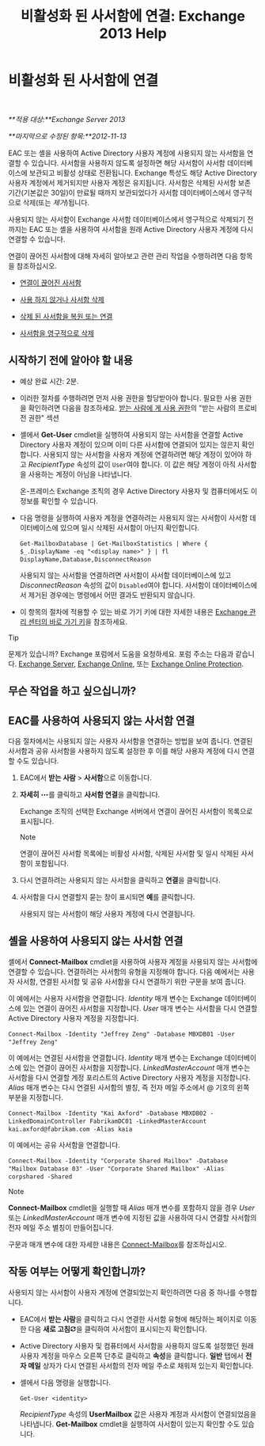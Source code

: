 ﻿---
title: '비활성화 된 사서함에 연결: Exchange 2013 Help'
TOCTitle: 비활성화 된 사서함에 연결
ms:assetid: a8abd399-75fd-4ee2-b2e4-634b55e4f79f
ms:mtpsurl: https://technet.microsoft.com/ko-kr/library/JJ863439(v=EXCHG.150)
ms:contentKeyID: 50556059
ms.date: 05/22/2018
mtps_version: v=EXCHG.150
ms.translationtype: MT
---

# 비활성화 된 사서함에 연결

 

_**적용 대상:**Exchange Server 2013_

_**마지막으로 수정된 항목:**2012-11-13_

EAC 또는 셸을 사용하여 Active Directory 사용자 계정에 사용되지 않는 사서함을 연결할 수 있습니다. 사서함을 사용하지 않도록 설정하면 해당 사서함이 사서함 데이터베이스에 보관되고 비활성 상태로 전환됩니다. Exchange 특성도 해당 Active Directory 사용자 계정에서 제거되지만 사용자 계정은 유지됩니다. 사서함은 삭제된 사서함 보존 기간(기본값은 30일)이 만료될 때까지 보관되었다가 사서함 데이터베이스에서 영구적으로 삭제(또는 *제거*)됩니다.

사용되지 않는 사서함이 Exchange 사서함 데이터베이스에서 영구적으로 삭제되기 전까지는 EAC 또는 셸을 사용하여 사서함을 원래 Active Directory 사용자 계정에 다시 연결할 수 있습니다.

연결이 끊어진 사서함에 대해 자세히 알아보고 관련 관리 작업을 수행하려면 다음 항목을 참조하십시오.

  - [연결이 끊어진 사서함](disconnected-mailboxes-exchange-2013-help.md)

  - [사용 하지 않거나 사서함 삭제](disable-or-delete-a-mailbox-exchange-2013-help.md)

  - [삭제 된 사서함을 복원 또는 연결](connect-or-restore-a-deleted-mailbox-exchange-2013-help.md)

  - [사서함을 영구적으로 삭제](permanently-delete-a-mailbox-exchange-2013-help.md)

## 시작하기 전에 알아야 할 내용

  - 예상 완료 시간: 2분.

  - 이러한 절차를 수행하려면 먼저 사용 권한을 할당받아야 합니다. 필요한 사용 권한을 확인하려면 다음을 참조하세요. [받는 사람에 게 사용 권한](recipients-permissions-exchange-2013-help.md)의 "받는 사람의 프로비전 권한" 섹션

  - 셸에서 **Get-User** cmdlet을 실행하여 사용되지 않는 사서함을 연결할 Active Directory 사용자 계정이 있으며 이미 다른 사서함에 연결되어 있지는 않은지 확인합니다. 사용되지 않는 사서함을 사용자 계정에 연결하려면 해당 계정이 있어야 하고 *RecipientType* 속성의 값이 `User`여야 합니다. 이 값은 해당 계정이 아직 사서함을 사용하는 계정이 아님을 나타냅니다.
    
    온-프레미스 Exchange 조직의 경우 Active Directory 사용자 및 컴퓨터에서도 이 정보를 확인할 수 있습니다.

  - 다음 명령을 실행하여 사용자 계정을 연결하려는 사용되지 않는 사서함이 사서함 데이터베이스에 있으며 일시 삭제된 사서함이 아닌지 확인합니다.
    
        Get-MailboxDatabase | Get-MailboxStatistics | Where { $_.DisplayName -eq "<display name>" } | fl DisplayName,Database,DisconnectReason
    
    사용되지 않는 사서함을 연결하려면 사서함이 사서함 데이터베이스에 있고 *DisconnectReason* 속성의 값이 `Disabled`여야 합니다. 사서함이 데이터베이스에서 제거된 경우에는 명령에서 어떤 결과도 반환되지 않습니다.

  - 이 항목의 절차에 적용할 수 있는 바로 가기 키에 대한 자세한 내용은 [Exchange 관리 센터의 바로 가기 키](keyboard-shortcuts-in-the-exchange-admin-center-exchange-online-protection-help.md)을 참조하세요.


> [!TIP]
> 문제가 있습니까? Exchange 포럼에서 도움을 요청하세요. 포럼 주소는 다음과 같습니다. <A href="https://go.microsoft.com/fwlink/p/?linkid=60612">Exchange Server</A>, <A href="https://go.microsoft.com/fwlink/p/?linkid=267542">Exchange Online</A>, 또는 <A href="https://go.microsoft.com/fwlink/p/?linkid=285351">Exchange Online Protection</A>.



## 무슨 작업을 하고 싶으십니까?

## EAC를 사용하여 사용되지 않는 사서함 연결

다음 절차에서는 사용되지 않는 사용자 사서함을 연결하는 방법을 보여 줍니다. 연결된 사서함과 공유 사서함을 사용하지 않도록 설정한 후 이를 해당 사용자 계정에 다시 연결할 수도 있습니다.

1.  EAC에서 **받는 사람** \> **사서함**으로 이동합니다.

2.  **자세히** ![기타 옵션 아이콘](images/JJ150550.5381819e-3b21-4873-8714-e9b956290b28(EXCHG.150).gif "기타 옵션 아이콘")를 클릭하고 **사서함 연결**을 클릭합니다.
    
    Exchange 조직의 선택한 Exchange 서버에서 연결이 끊어진 사서함이 목록으로 표시됩니다.
    

    > [!NOTE]
    > 연결이 끊어진 사서함 목록에는 비활성 사서함, 삭제된 사서함 및 일시 삭제된 사서함이 포함됩니다.



3.  다시 연결하려는 사용되지 않는 사서함을 클릭하고 **연결**을 클릭합니다.

4.  사서함을 다시 연결할지 묻는 창이 표시되면 **예**를 클릭합니다.
    
    사용되지 않는 사서함이 해당 사용자 계정에 다시 연결됩니다.

## 셸을 사용하여 사용되지 않는 사서함 연결

셸에서 **Connect-Mailbox** cmdlet을 사용하여 사용자 계정을 사용되지 않는 사서함에 연결할 수 있습니다. 연결하려는 사서함의 유형을 지정해야 합니다. 다음 예에서는 사용자 사서함, 연결된 사서함 및 공유 사서함을 다시 연결하기 위한 구문을 보여 줍니다.

이 예에서는 사용자 사서함을 연결합니다. *Identity* 매개 변수는 Exchange 데이터베이스에 있는 연결이 끊어진 사서함을 지정합니다. *User* 매개 변수는 사서함을 다시 연결할 Active Directory 사용자 계정을 지정합니다.

    Connect-Mailbox -Identity "Jeffrey Zeng" -Database MBXDB01 -User "Jeffrey Zeng"

이 예에서는 연결된 사서함을 연결합니다. *Identity* 매개 변수는 Exchange 데이터베이스에 있는 연결이 끊어진 사서함을 지정합니다. *LinkedMasterAccount* 매개 변수는 사서함을 다시 연결할 계정 포리스트의 Active Directory 사용자 계정을 지정합니다. *Alias* 매개 변수는 다시 연결된 사서함의 별칭, 즉 전자 메일 주소에서 @ 기호의 왼쪽 부분을 지정합니다.

    Connect-Mailbox -Identity "Kai Axford" -Database MBXDB02 -LinkedDomainController FabrikamDC01 -LinkedMasterAccount kai.axford@fabrikam.com -Alias kaia

이 예에서는 공유 사서함을 연결합니다.

    Connect-Mailbox -Identity "Corporate Shared Mailbox" -Database "Mailbox Database 03" -User "Corporate Shared Mailbox" -Alias corpshared -Shared


> [!NOTE]
> <STRONG>Connect-Mailbox</STRONG> cmdlet을 실행할 때 <EM>Alias</EM> 매개 변수를 포함하지 않을 경우 <EM>User</EM> 또는 <EM>LinkedMasterAccount</EM> 매개 변수에 지정된 값을 사용하여 다시 연결할 사서함의 전자 메일 주소 별칭이 만들어집니다.



구문과 매개 변수에 대한 자세한 내용은 [Connect-Mailbox](https://technet.microsoft.com/ko-kr/library/aa997878\(v=exchg.150\))를 참조하십시오.

## 작동 여부는 어떻게 확인합니까?

사용되지 않는 사서함이 사용자 계정에 연결되었는지 확인하려면 다음 중 하나를 수행합니다.

  - EAC에서 **받는 사람**을 클릭하고 다시 연결한 사서함 유형에 해당하는 페이지로 이동한 다음 **새로 고침**![새로 고침 아이콘](images/Dd353189.85f271ca-32a4-426c-842a-d2172567099d(EXCHG.150).gif "새로 고침 아이콘")을 클릭하여 사서함이 표시되는지 확인합니다.

  - Active Directory 사용자 및 컴퓨터에서 사서함을 사용하지 않도록 설정했던 원래 사용자 계정을 마우스 오른쪽 단추로 클릭하고 **속성**을 클릭합니다. **일반** 탭에서 **전자 메일** 상자가 다시 연결된 사서함의 전자 메일 주소로 채워져 있는지 확인합니다.

  - 셸에서 다음 명령을 실행합니다.
    
        Get-User <identity>
    
    *RecipientType* 속성의 **UserMailbox** 값은 사용자 계정과 사서함이 연결되었음을 나타냅니다. **Get-Mailbox** cmdlet을 실행하여 사서함이 있는지 확인할 수도 있습니다.


